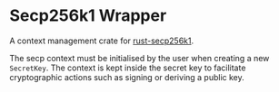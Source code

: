 # Secp256k1 Wrapper

A context management crate for [rust-secp256k1](https://github.com/rust-bitcoin/rust-secp256k1).
 
The secp context must be initialised by the user when creating a new `SecretKey`.
The context is kept inside the secret key to facilitate cryptographic actions such as signing or deriving a public key.
